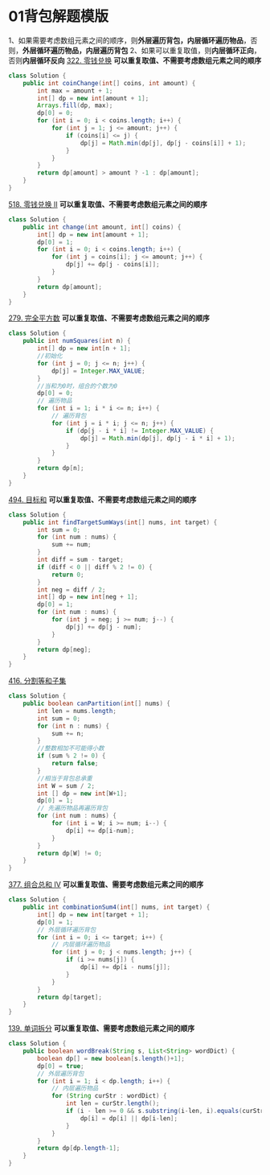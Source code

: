 # 01背包解题模版
1、如果需要考虑数组元素之间的顺序，则**外层遍历背包，内层循环遍历物品**，否则，**外层循环遍历物品，内层遍历背包**
2、如果可以重复取值，则**内层循环正向**，否则**内层循环反向**
[322. 零钱兑换](https://leetcode-cn.com/problems/coin-change/)
**可以重复取值、不需要考虑数组元素之间的顺序**
```java
class Solution {
    public int coinChange(int[] coins, int amount) {
        int max = amount + 1;
        int[] dp = new int[amount + 1];
        Arrays.fill(dp, max);
        dp[0] = 0;
        for (int i = 0; i < coins.length; i++) {
            for (int j = 1; j <= amount; j++) {
                if (coins[i] <= j) {
                    dp[j] = Math.min(dp[j], dp[j - coins[i]] + 1);
                }
            }
        }
        return dp[amount] > amount ? -1 : dp[amount];
    }
}
```
[518. 零钱兑换 II](https://leetcode-cn.com/problems/coin-change-2/)
**可以重复取值、不需要考虑数组元素之间的顺序**
```java
class Solution {
    public int change(int amount, int[] coins) {
        int[] dp = new int[amount + 1];
        dp[0] = 1;
        for (int i = 0; i < coins.length; i++) {
            for (int j = coins[i]; j <= amount; j++) {
                dp[j] += dp[j - coins[i]];
            }
        }
        return dp[amount];
    }
}
```

[279. 完全平方数](https://leetcode-cn.com/problems/perfect-squares/)
**可以重复取值、不需要考虑数组元素之间的顺序**
```java
class Solution {
    public int numSquares(int n) {
        int[] dp = new int[n + 1];
        //初始化
        for (int j = 0; j <= n; j++) {
            dp[j] = Integer.MAX_VALUE;
        }
        //当和为0时，组合的个数为0
        dp[0] = 0;
        // 遍历物品
        for (int i = 1; i * i <= n; i++) {
            // 遍历背包
            for (int j = i * i; j <= n; j++) {
                if (dp[j - i * i] != Integer.MAX_VALUE) {
                    dp[j] = Math.min(dp[j], dp[j - i * i] + 1);
                }
            }
        }
        return dp[n];
    }
}
```
[494. 目标和](https://leetcode-cn.com/problems/target-sum/)
**可以重复取值、不需要考虑数组元素之间的顺序**
```java
class Solution {
    public int findTargetSumWays(int[] nums, int target) {
        int sum = 0;
        for (int num : nums) {
            sum += num;
        }
        int diff = sum - target;
        if (diff < 0 || diff % 2 != 0) {
            return 0;
        }
        int neg = diff / 2;
        int[] dp = new int[neg + 1];
        dp[0] = 1;
        for (int num : nums) {
            for (int j = neg; j >= num; j--) {
                dp[j] += dp[j - num];
            }
        }
        return dp[neg];
    }
}
```
[416. 分割等和子集](https://leetcode-cn.com/problems/partition-equal-subset-sum/)
```java
class Solution {
    public boolean canPartition(int[] nums) {
        int len = nums.length;
        int sum = 0;
        for (int n : nums) {
            sum += n;
        }
        //整数相加不可能得小数
        if (sum % 2 != 0) {
            return false;
        }
        //相当于背包总承重
        int W = sum / 2;
        int [] dp = new int[W+1];
        dp[0] = 1;
        // 先遍历物品再遍历背包
        for (int num : nums) {
            for (int i = W; i >= num; i--) {
                dp[i] += dp[i-num];
            }
        }
        return dp[W] != 0;
    }
}
```


[377. 组合总和 Ⅳ](https://leetcode-cn.com/problems/combination-sum-iv/)
**可以重复取值、需要考虑数组元素之间的顺序**
```java
class Solution {
    public int combinationSum4(int[] nums, int target) {
        int[] dp = new int[target + 1];
        dp[0] = 1;
        // 外层循环遍历背包
        for (int i = 0; i <= target; i++) {
            // 内层循环遍历物品
            for (int j = 0; j < nums.length; j++) {
                if (i >= nums[j]) {
                    dp[i] += dp[i - nums[j]];
                }
            }
        }
        return dp[target];
    }
}
```
[139. 单词拆分](https://leetcode-cn.com/problems/word-break/)
**可以重复取值、需要考虑数组元素之间的顺序**
```java
class Solution {
    public boolean wordBreak(String s, List<String> wordDict) {
        boolean dp[] = new boolean[s.length()+1];
        dp[0] = true;
        // 外层遍历背包
        for (int i = 1; i < dp.length; i++) {
            // 内层遍历物品
            for (String curStr : wordDict) {
                int len = curStr.length();
                if (i - len >= 0 && s.substring(i-len, i).equals(curStr)) {
                    dp[i] = dp[i] || dp[i-len];
                }
            }
        }
        return dp[dp.length-1];
    }
}
```

